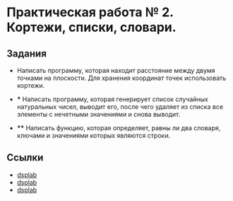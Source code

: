 # Практическая работа № 2. Кортежи, списки, словари.

## Задания

<!-- TODO: добавить операции со списками -->

* Написать программу, которая находит расстояние между двумя точками
  на плоскости. Для хранения координат точек использовать кортежи.

* **\*** Написать программу, которая генерирует список случайных натуральных
  чисел, выводит его, после чего удаляет из списка все элементы с
  нечетными значениями и снова выводит.

* **\*\*** Написать функцию, которая определяет, равны ли два словаря, ключами
  и значениями которых являются строки.

## Ссылки

* [dsplab](http://dsplab.narfu.ru)
* [dsplab](http://dsplab.narfu.ru)
* [dsplab](http://dsplab.narfu.ru)
